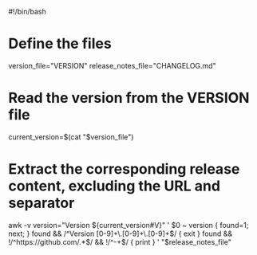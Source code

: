 #!/bin/bash

# Define the files
version_file="VERSION"
release_notes_file="CHANGELOG.md"

# Read the version from the VERSION file
current_version=$(cat "$version_file")

# Extract the corresponding release content, excluding the URL and separator
awk -v version="Version ${current_version#V}" '
$0 ~ version {
    found=1;
    next;
}
found && /^Version [0-9]+\.[0-9]+\.[0-9]+$/ { exit }
found && !/^https:\/\/github.com\/.*$/ && !/^-+$/ {
    print
}
' "$release_notes_file"
